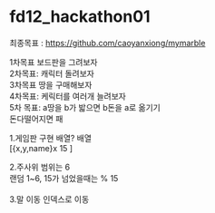 # fd12_hackathon01

최종목표 : https://github.com/caoyanxiong/mymarble

1차목표 보드판을 그려보자<br>
2차목표: 캐릭터 돌려보자 <br>
3차목표 땅을 구매해보자<br>
4차목표: 케릭터를 여러개 늘려보자<br>
5차 목표: a땅을 b가 밟으면 b돈을 a로 옮기기<br>
돈다떨어지면 패<br>



1.게임판 구현 배열?  배열<br>
[{x,y,name}x 15 ]<br>

2.주사위 범위는 6 <br>
랜덤 1~6, 15가 넘었을때는 % 15<br><br>
3.말 이동 인덱스로 이동<br>





